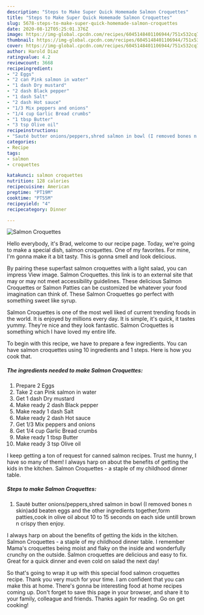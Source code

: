```yaml
---
description: "Steps to Make Super Quick Homemade Salmon Croquettes"
title: "Steps to Make Super Quick Homemade Salmon Croquettes"
slug: 5678-steps-to-make-super-quick-homemade-salmon-croquettes
date: 2020-08-12T05:25:01.376Z
image: https://img-global.cpcdn.com/recipes/6045148401106944/751x532cq70/salmon-croquettes-recipe-main-photo.jpg
thumbnail: https://img-global.cpcdn.com/recipes/6045148401106944/751x532cq70/salmon-croquettes-recipe-main-photo.jpg
cover: https://img-global.cpcdn.com/recipes/6045148401106944/751x532cq70/salmon-croquettes-recipe-main-photo.jpg
author: Harold Diaz
ratingvalue: 4.2
reviewcount: 3668
recipeingredient:
- "2 Eggs"
- "2 can Pink salmon in water"
- "1 dash Dry mustard"
- "2 dash Black pepper"
- "1 dash Salt"
- "2 dash Hot sauce"
- "1/3 Mix peppers and onions"
- "1/4 cup Garlic Bread crumbs"
- "1 tbsp Butter"
- "3 tsp Olive oil"
recipeinstructions:
- "Sauté butter onions/peppers,shred salmon in bowl (I removed bones n skin)add beaten eggs and the other ingredients together,form patties,cook in olive oil about 10 to 15 seconds on each side untill brown n crispy then enjoy."
categories:
- Recipe
tags:
- salmon
- croquettes

katakunci: salmon croquettes 
nutrition: 128 calories
recipecuisine: American
preptime: "PT19M"
cooktime: "PT55M"
recipeyield: "4"
recipecategory: Dinner

---
```



![Salmon Croquettes](https://img-global.cpcdn.com/recipes/6045148401106944/751x532cq70/salmon-croquettes-recipe-main-photo.jpg)

Hello everybody, it's Brad, welcome to our recipe page. Today, we're going to make a special dish, salmon croquettes. One of my favorites. For mine, I'm gonna make it a bit tasty. This is gonna smell and look delicious.

By pairing these superfast salmon croquettes with a light salad, you can impress View image. Salmon Croquettes. this link is to an external site that may or may not meet accessibility guidelines. These delicious Salmon Croquettes or Salmon Patties can be customized be whatever your food imagination can think of. These Salmon Croquettes go perfect with something sweet like syrup.

Salmon Croquettes is one of the most well liked of current trending foods in the world. It is enjoyed by millions every day. It is simple, it's quick, it tastes yummy. They're nice and they look fantastic. Salmon Croquettes is something which I have loved my entire life.


To begin with this recipe, we have to prepare a few ingredients. You can have salmon croquettes using 10 ingredients and 1 steps. Here is how you cook that.

<!--inarticleads1-->

##### The ingredients needed to make Salmon Croquettes:

1. Prepare 2 Eggs
1. Take 2 can Pink salmon in water
1. Get 1 dash Dry mustard
1. Make ready 2 dash Black pepper
1. Make ready 1 dash Salt
1. Make ready 2 dash Hot sauce
1. Get 1/3 Mix peppers and onions
1. Get 1/4 cup Garlic Bread crumbs
1. Make ready 1 tbsp Butter
1. Make ready 3 tsp Olive oil


I keep getting a ton of request for canned salmon recipes. Trust me hunny, I have so many of them! I always harp on about the benefits of getting the kids in the kitchen. Salmon Croquettes - a staple of my childhood dinner table. 

<!--inarticleads2-->

##### Steps to make Salmon Croquettes:

1. Sauté butter onions/peppers,shred salmon in bowl (I removed bones n skin)add beaten eggs and the other ingredients together,form patties,cook in olive oil about 10 to 15 seconds on each side untill brown n crispy then enjoy.


I always harp on about the benefits of getting the kids in the kitchen. Salmon Croquettes - a staple of my childhood dinner table. I remember Mama&#39;s croquettes being moist and flaky on the inside and wonderfully crunchy on the outside. Salmon croquettes are delicious and easy to fix. Great for a quick dinner and even cold on salad the next day! 

So that's going to wrap it up with this special food salmon croquettes recipe. Thank you very much for your time. I am confident that you can make this at home. There's gonna be interesting food at home recipes coming up. Don't forget to save this page in your browser, and share it to your family, colleague and friends. Thanks again for reading. Go on get cooking!
